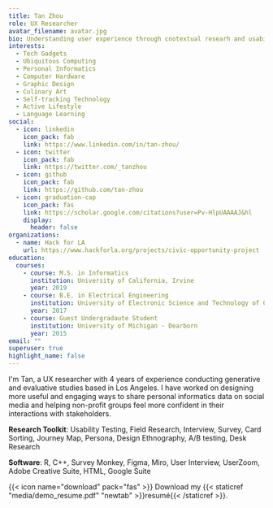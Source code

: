 ```yaml
---
title: Tan Zhou
role: UX Researcher
avatar_filename: avatar.jpg
bio: Understanding user experience through cnotextual researh and usability tests.
interests:
  - Tech Gadgets
  - Ubiquitous Computing
  - Personal Informatics
  - Computer Hardware
  - Graphic Design
  - Culinary Art
  - Self-tracking Technology
  - Active Lifestyle
  - Language Learning
social:
  - icon: linkedin
    icon_pack: fab
    link: https://www.linkedin.com/in/tan-zhou/
  - icon: twitter
    icon_pack: fab
    link: https://twitter.com/_tanzhou
  - icon: github
    icon_pack: fab
    link: https://github.com/tan-zhou
  - icon: graduation-cap
    icon_pack: fas
    link: https://scholar.google.com/citations?user=Pv-HlpUAAAAJ&hl
    display:
      header: false
organizations:
  - name: Hack for LA
    url: https://www.hackforla.org/projects/civic-opportunity-project
education:
  courses:
    - course: M.S. in Informatics
      institution: University of California, Irvine
      year: 2019
    - course: B.E. in Electrical Engineering
      institution: University of Electronic Science and Technology of China
      year: 2017
    - course: Guest Undergradaute Student
      institution: University of Michigan - Dearborn
      year: 2015
email: ""
superuser: true
highlight_name: false
---
```

I'm Tan, a UX researcher with 4 years of experience conducting generative and evaluative studies based in Los Angeles. I have worked on designing more useful and engaging ways to share personal informatics data on social media and helping non-profit groups feel more confident in their interactions with stakeholders.

**Research Toolkit**: Usability Testing, Field Research, Interview, Survey, Card Sorting, Journey Map, Persona, Design Ethnography, A/B testing, Desk Research

**Software**: R, C++, Survey Monkey, Figma, Miro, User Interview, UserZoom, Adobe Creative Suite, HTML, Google Suite  

{{< icon name="download" pack="fas" >}} Download my {{< staticref "media/demo_resume.pdf" "newtab" >}}resumé{{< /staticref >}}.